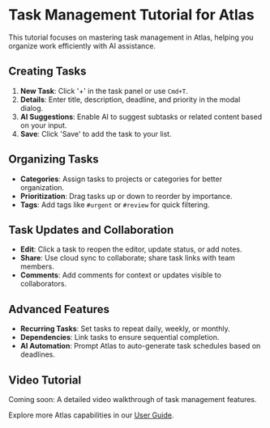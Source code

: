 # Task Management Tutorial for Atlas

This tutorial focuses on mastering task management in Atlas, helping you organize work efficiently with AI assistance.

## Creating Tasks
1. **New Task**: Click '+' in the task panel or use `Cmd+T`.
2. **Details**: Enter title, description, deadline, and priority in the modal dialog.
3. **AI Suggestions**: Enable AI to suggest subtasks or related content based on your input.
4. **Save**: Click 'Save' to add the task to your list.

## Organizing Tasks
- **Categories**: Assign tasks to projects or categories for better organization.
- **Prioritization**: Drag tasks up or down to reorder by importance.
- **Tags**: Add tags like `#urgent` or `#review` for quick filtering.

## Task Updates and Collaboration
- **Edit**: Click a task to reopen the editor, update status, or add notes.
- **Share**: Use cloud sync to collaborate; share task links with team members.
- **Comments**: Add comments for context or updates visible to collaborators.

## Advanced Features
- **Recurring Tasks**: Set tasks to repeat daily, weekly, or monthly.
- **Dependencies**: Link tasks to ensure sequential completion.
- **AI Automation**: Prompt Atlas to auto-generate task schedules based on deadlines.

## Video Tutorial
Coming soon: A detailed video walkthrough of task management features.

Explore more Atlas capabilities in our [User Guide](../user_guide.md).
